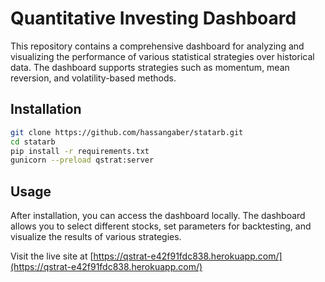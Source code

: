 # Quantitative Investing Dashboard

This repository contains a comprehensive dashboard for analyzing and visualizing the performance of various statistical strategies over historical data. The dashboard supports strategies such as momentum, mean reversion, and volatility-based methods.

## Installation

```bash
git clone https://github.com/hassangaber/statarb.git
cd statarb
pip install -r requirements.txt
gunicorn --preload qstrat:server
```

## Usage

After installation, you can access the dashboard locally. The dashboard allows you to select different stocks, set parameters for backtesting, and visualize the results of various strategies.

Visit the live site at [https://qstrat-e42f91fdc838.herokuapp.com/](https://qstrat-e42f91fdc838.herokuapp.com/)

